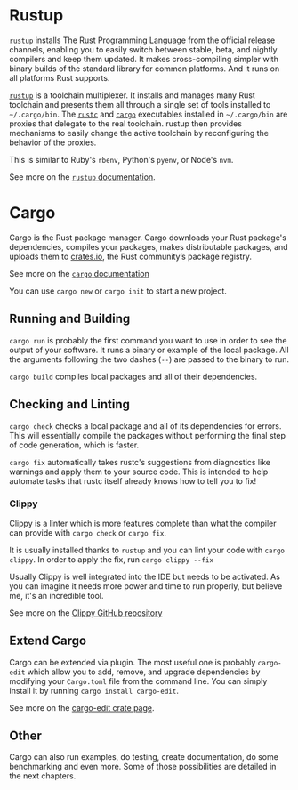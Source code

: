 # Rustup

[`rustup`](https://rustup.rs) installs The Rust Programming Language from the official release channels, enabling you to easily switch between stable, beta, and nightly compilers and keep them updated. It makes cross-compiling simpler with binary builds of the standard library for common platforms. And it runs on all platforms Rust supports.

[`rustup`](https://rustup.rs) is a toolchain multiplexer. It installs and manages many Rust toolchain and presents them all through a single set of tools installed to `~/.cargo/bin`. The [`rustc`](https://doc.rust-lang.org/rustc/) and [`cargo`](https://doc.rust-lang.org/cargo/) executables installed in `~/.cargo/bin` are proxies that delegate to the real toolchain. rustup then provides mechanisms to easily change the active toolchain by reconfiguring the behavior of the proxies.

This is similar to Ruby's `rbenv`, Python's `pyenv`, or Node's `nvm`.

See more on the [`rustup` documentation](https://rust-lang.github.io/rustup/index.html).

# Cargo

Cargo is the Rust package manager. Cargo downloads your Rust package's dependencies, compiles your packages, makes distributable packages, and uploads them to [crates.io](https://crates.io), the Rust community’s package registry.

See more on the [`cargo` documentation](https://doc.rust-lang.org/cargo/index.html)

You can use `cargo new` or `cargo init` to start a new project.

## Running and Building

`cargo run` is probably the first command you want to use in order to see the output of your software. It runs a binary or example of the local package. All the arguments following the two dashes (`--`) are passed to the binary to run.

`cargo build` compiles local packages and all of their dependencies.

## Checking and Linting

`cargo check` checks a local package and all of its dependencies for errors. This will essentially compile the packages without performing the final step of code generation, which is faster.

`cargo fix` automatically takes rustc's suggestions from diagnostics like warnings and apply them to your source code. This is intended to help automate tasks that rustc itself already knows how to tell you to fix!

### Clippy

Clippy is a linter which is more features complete than what the compiler can provide with `cargo check` or `cargo fix`.

It is usually installed thanks to `rustup` and you can lint your code with `cargo clippy`. In order to apply the fix, run `cargo clippy --fix`

Usually Clippy is well integrated into the IDE but needs to be activated. As you can imagine it needs more power and time to run properly, but believe me, it's an incredible tool.

See more on the [Clippy GitHub repository](https://github.com/rust-lang/rust-clippy)

## Extend Cargo

Cargo can be extended via plugin. The most useful one is probably `cargo-edit` which allow you to add, remove, and upgrade dependencies by modifying your `Cargo.toml` file from the command line. You can simply install it by running `cargo install cargo-edit`.

See more on the [cargo-edit crate page](https://crates.io/crates/cargo-edit).

## Other

Cargo can also run examples, do testing, create documentation, do some benchmarking and even more. Some of those possibilities are detailed in the next chapters.
